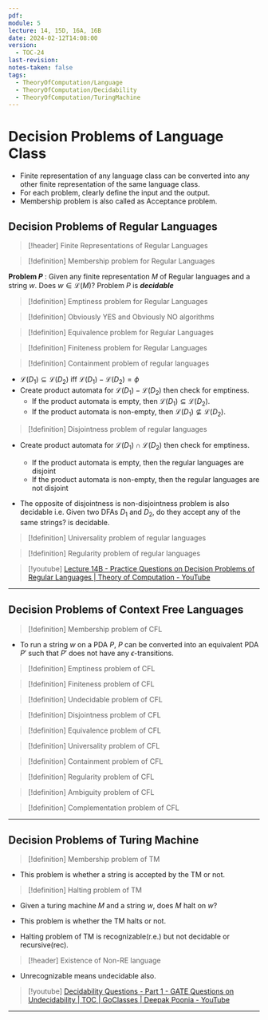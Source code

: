 ```yaml
---
pdf: 
module: 5
lecture: 14, 15D, 16A, 16B
date: 2024-02-12T14:08:00
version:
  - TOC-24
last-revision: 
notes-taken: false
tags:
  - TheoryOfComputation/Language
  - TheoryOfComputation/Decidability
  - TheoryOfComputation/TuringMachine
---
```

# Decision Problems of Language Class
- Finite representation of any language class can be converted into any other finite representation of the same language class.
- For each problem, clearly define the input and the output.
- Membership problem is also called as Acceptance problem.
## Decision Problems of Regular Languages

> [!header] Finite Representations of Regular Languages


> [!definition] Membership problem for Regular Languages

**Problem $P$** : Given any finite representation $M$ of Regular languages and a string $w$. Does $w \in \mathcal{L}(M)$?  Problem $P$ is ***decidable***

> [!definition] Emptiness problem for Regular Languages


> [!definition] Obviously YES and Obviously NO algorithms


> [!definition] Equivalence problem for Regular Languages


> [!definition] Finiteness problem for Regular Languages


> [!definition] Containment problem of regular languages

- $\mathcal{L}(D_1) \subseteq \mathcal{L}(D_2)$ iff $\mathcal{L}(D_1) - \mathcal{L}(D_2) = \phi$
- Create product automata for $\mathcal{L}(D_1) - \mathcal{L}(D_2)$ then check for emptiness. 
	- If the product automata is empty, then $\mathcal{L}(D_1) \subseteq \mathcal{L}(D_2)$.
	- If the product automata is non-empty, then $\mathcal{L}(D_1) \not\subseteq \mathcal{L}(D_2)$.


> [!definition] Disjointness problem of regular languages

- Create product automata for $\mathcal{L}(D_1) \cap \mathcal{L}(D_2)$ then check for emptiness. 
	- If the product automata is empty, then the regular languages are disjoint
	- If the product automata is non-empty, then the regular languages are not disjoint

- The opposite of disjointness is non-disjointness problem is also decidable i.e. Given two DFAs $D_1$ and $D_2$, do they accept any of the same strings? is decidable.

> [!definition] Universality problem of regular languages


> [!definition] Regularity problem of regular languages



> [!youtube] 
> [Lecture 14B - Practice Questions on Decision Problems of Regular Languages | Theory of Computation - YouTube](https://www.youtube.com/watch?v=0gE5bNdzxE8)

---
## Decision Problems of Context Free Languages

> [!definition] Membership problem of CFL

- To run a string $w$ on a PDA $P$, $P$ can be converted into an equivalent PDA $P'$ such that $P'$ does not have any $\epsilon$-transitions.

> [!definition] Emptiness problem of CFL

> [!definition] Finiteness problem of CFL

> [!definition] Undecidable problem of CFL

> [!definition] Disjointness problem of CFL

> [!definition] Equivalence problem of CFL

> [!definition] Universality problem of CFL

> [!definition] Containment problem of CFL

> [!definition] Regularity problem of CFL

> [!definition] Ambiguity problem of CFL

> [!definition] Complementation problem of CFL

---
## Decision Problems of Turing Machine

> [!definition] Membership problem of TM

- This problem is whether a string is accepted by the TM or not.

> [!definition] Halting problem of TM

- Given a turing machine $M$ and a string $w$, does $M$ halt on $w$?

- This problem is whether the TM halts or not.
- Halting problem of TM is recognizable(r.e.) but not decidable or recursive(rec).


> [!header] Existence of Non-RE language

- Unrecognizable means undecidable also.


> [!youtube] 
> [Decidability Questions - Part 1 - GATE Questions on Undecidability | TOC | GoClasses | Deepak Poonia - YouTube](https://www.youtube.com/watch?v=8oa4qxMryLQ)

---
